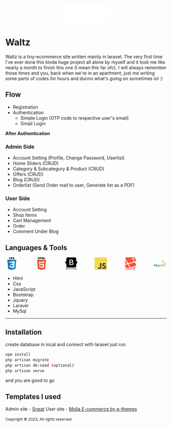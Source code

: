 <p align="center">
  <img src="https://github.com/iamwaiyanminhtet/Waltz/blob/master/public/logo4.png" alt="Waltz Logo"/>
</p>

# Waltz
Waltz is a tiny-ecommerce site written mainly in laravel. The very first time I've ever done this kinda huge project all alone by myself and it took me like nearly a month to finish this one  (I mean this far ofc). I will always remember those times and you, back when we're in an apartment, just me writing some parts of codes for hours and dunno what's going on sometimes lol :)

## Flow
- Registration
- Authentication
	- Simple Login (OTP code to respective user's email)
	- Gmail Login

**After Authentication**

### Admin Side
- Account Setting (Profile, Change Password, Userlist)
- Home Sliders (CRUD)
- Category & Subcategory & Product (CRUD)
- Offers (CRUD)
- Blog (CRUD)
- Orderlist (Send Order mail to user, Generate list as a PDF)

### User Side
- Account Setting
- Shop Items
- Cart Management
- Order 
- Comment Under Blog

## Languages & Tools

<p style="display:flex;justify-content:space-between;">
	<a href="https://www.w3schools.com/css/" target="_blank" rel="noreferrer"> <img src="https://raw.githubusercontent.com/devicons/devicon/master/icons/css3/css3-original-wordmark.svg" alt="css3" width="40" height="40"/> </a> 
	<a href="https://www.w3.org/html/" target="_blank" rel="noreferrer"> <img src="https://raw.githubusercontent.com/devicons/devicon/master/icons/html5/html5-original-wordmark.svg" alt="html5" width="40" height="40"/> </a>
	<a href="https://getbootstrap.com" target="_blank" rel="noreferrer"> <img src="https://raw.githubusercontent.com/devicons/devicon/master/icons/bootstrap/bootstrap-plain-wordmark.svg" alt="bootstrap" width="40" height="40"/> </a> 
	<a href="https://developer.mozilla.org/en-US/docs/Web/JavaScript" target="_blank" rel="noreferrer"> <img src="https://raw.githubusercontent.com/devicons/devicon/master/icons/javascript/javascript-original.svg" alt="javascript" width="40" height="40"/> </a>   
   <a href="https://laravel.com/" target="_blank" rel="noreferrer"> <img src="https://raw.githubusercontent.com/devicons/devicon/master/icons/laravel/laravel-plain-wordmark.svg" alt="laravel" width="40" height="40"/> </a>
   <a href="https://www.mysql.com/" target="_blank" rel="noreferrer"> <img src="https://raw.githubusercontent.com/devicons/devicon/master/icons/mysql/mysql-original-wordmark.svg" alt="mysql" width="40" height="40"/> </a>
</p>

- Html
- Css
- JavaScript
- Bootstrap
- Jquery
- Laravel
- MySql

<hr>

##   Installation
create database in local and connect with laravel
just run 
```bash
npm install
php artisan migrate
php artisan db:seed (optional)
php artisan serve
```

and you are good to go

## Templates I used
Admin site - [Sneat](https://themeselection.com/item/sneat-bootstrap-html-admin-template/)
User site - [Molla E-commerce by p-themes](https://themeforest.net/item/molla-ecommerce-html5-template/25119280)

<small>Copyright © 2023, All rights reserved</small>

